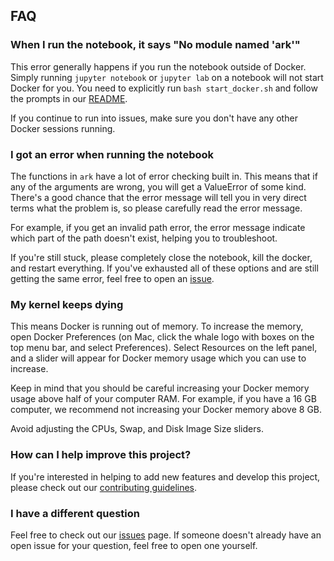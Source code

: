 ## FAQ

### When I run the notebook, it says "No module named 'ark'"

This error generally happens if you run the notebook outside of Docker. Simply running `jupyter notebook` or `jupyter lab` on a notebook will not start Docker for you. You need to explicitly run `bash start_docker.sh` and follow the prompts in our [README](https://github.com/angelolab/ark-analysis/blob/main/README.md). 

If you continue to run into issues, make sure you don't have any other Docker sessions running. 

### I got an error when running the notebook

The functions in `ark` have a lot of error checking built in. This means that if any of the arguments are wrong, you will get a ValueError of some kind. There's a good chance that the error message will tell you in very direct terms what the problem is, so please carefully read the error message. 

For example, if you get an invalid path error, the error message indicate which part of the path doesn't exist, helping you to troubleshoot. 

If you're still stuck, please completely close the notebook, kill the docker, and restart everything. If you've exhausted all of these options and are still getting the same error, feel free to open an [issue](https://github.com/angelolab/ark-analysis/issues/new/choose). 

### My kernel keeps dying

This means Docker is running out of memory. To increase the memory, open Docker Preferences (on Mac, click the whale logo with boxes on the top menu bar, and select Preferences). Select Resources on the left panel, and a slider will appear for Docker memory usage which you can use to increase. 

Keep in mind that you should be careful increasing your Docker memory usage above half of your computer RAM. For example, if you have a 16 GB computer, we recommend not increasing your Docker memory above 8 GB. 

Avoid adjusting the CPUs, Swap, and Disk Image Size sliders. 

### How can I help improve this project?

If you're interested in helping to add new features and develop this project, please check out our [contributing guidelines](https://ark-analysis.readthedocs.io/en/latest/_rtd/contributing.html). 

### I have a different question

Feel free to check out our [issues](https://github.com/angelolab/ark-analysis/issues) page. If someone doesn't already have an open issue for your question, feel free to open one yourself.
